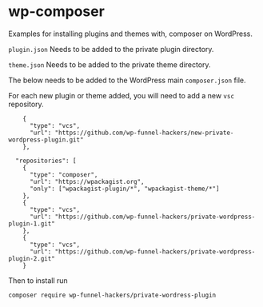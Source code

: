 # wp-composer
Examples for installing plugins and themes with, composer on WordPress.

`plugin.json` Needs to be added to the private plugin directory.

`theme.json` Needs to be added to the private theme directory.

The below needs to be added to the WordPress main `composer.json` file.

For each new plugin or theme added, you will need to add a new `vsc` repository.
```
    {
      "type": "vcs",
      "url": "https://github.com/wp-funnel-hackers/new-private-wordpress-plugin.git"
    },
```

```
  "repositories": [
    {
      "type": "composer",
      "url": "https://wpackagist.org",
      "only": ["wpackagist-plugin/*", "wpackagist-theme/*"]
    },
    {
      "type": "vcs",
      "url": "https://github.com/wp-funnel-hackers/private-wordpress-plugin-1.git"
    },
    {
      "type": "vcs",
      "url": "https://github.com/wp-funnel-hackers/private-wordpress-plugin-2.git"
    }
```
Then to install run

```
composer require wp-funnel-hackers/private-wordress-plugin
```
